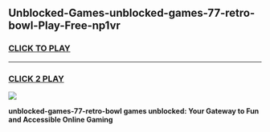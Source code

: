 
## Unblocked-Games-unblocked-games-77-retro-bowl-Play-Free-np1vr
<h3>
<a href="https://premium76.site?title=unblocked-games-77-retro-bowl&ref=19M">CLICK TO PLAY</a></h3>
<hr>

<h3>
<a href="https://premium76.site?title=unblocked-games-77-retro-bowl&ref=19M">CLICK 2 PLAY</a>
  
</h3>

<a href="https://premium76.site?title=unblocked-games-77-retro-bowl&ref=19M"><img src="https://clearcache.store/games.png"></a>


**unblocked-games-77-retro-bowl games unblocked: Your Gateway to Fun and Accessible Online Gaming**
